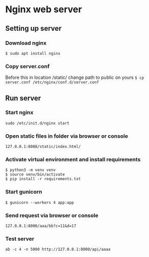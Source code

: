 # Nginx web server

## Setting up server
### Download nginx

`$ sudo apt install nginx`

### Copy server.conf
Before this in location /static/ change path to public on yours
`
$ cp server.conf /etc/nginx/conf.d/server.conf
`

## Run server

### Start nginx
`sudo /etc/init.d/nginx start`

### Open static files in folder via browser or console
`127.0.0.1:8088/static/index.html/`

### Activate virtual environment and install requirements
```
$ python3 -m venv venv
$ source venv/bin/activate
$ pip install -r requirements.txt
```

### Start gunicorn
`$ gunicorn --workers 4 app:app`

### Send request via browser or console
`127.0.0.1:8000/aaa/bb?c=11&d=17`

### Test server
`ab -c 4 -n 5000 http://127.0.0.1:8000/api/aaaa`
